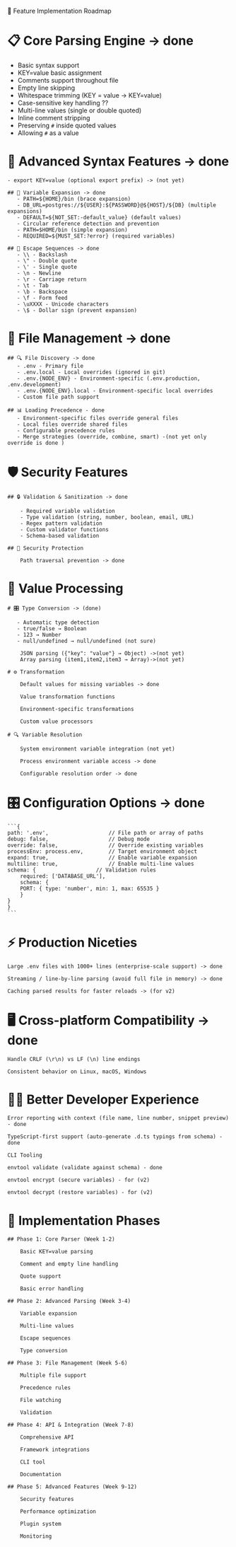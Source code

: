 🚀 Feature Implementation Roadmap

# 📋 Core Parsing Engine -> done

- Basic syntax support
- KEY=value basic assignment
- Comments support throughout file
- Empty line skipping
- Whitespace trimming (KEY = value → KEY=value)
- Case-sensitive key handling ??
- Multi-line values (single or double quoted)
- Inline comment stripping
- Preserving `#` inside quoted values
- Allowing `#` as a value

# 🎯 Advanced Syntax Features -> done

    - export KEY=value (optional export prefix) -> (not yet)

    ## 🔄 Variable Expansion -> done
       - PATH=${HOME}/bin (brace expansion)
       - DB_URL=postgres://${USER}:${PASSWORD}@${HOST}/${DB} (multiple expansions)
       - DEFAULT=${NOT_SET:-default_value} (default values)
       - Circular reference detection and prevention
       - PATH=$HOME/bin (simple expansion)
       - REQUIRED=${MUST_SET:?error} (required variables)

    ## 🚨 Escape Sequences -> done
       - \\ - Backslash
       - \" - Double quote
       - \' - Single quote
       - \n - Newline
       - \r - Carriage return
       - \t - Tab
       - \b - Backspace
       - \f - Form feed
       - \uXXXX - Unicode characters
       - \$ - Dollar sign (prevent expansion)

# 📁 File Management -> done

    ## 🔍 File Discovery -> done
       - .env - Primary file
       - .env.local - Local overrides (ignored in git)
       - .env.{NODE_ENV} - Environment-specific (.env.production, .env.development)
       - .env.{NODE_ENV}.local - Environment-specific local overrides
       - Custom file path support

    ## 📊 Loading Precedence - done
       - Environment-specific files override general files
       - Local files override shared files
       - Configurable precedence rules
       - Merge strategies (override, combine, smart) -(not yet only override is done )

# 🛡️ Security Features

    ## 🔒 Validation & Sanitization -> done

        - Required variable validation
        - Type validation (string, number, boolean, email, URL)
        - Regex pattern validation
        - Custom validator functions
        - Schema-based validation

    ## 🚫 Security Protection

        Path traversal prevention -> done

# 🔧 Value Processing

    # 🎛️ Type Conversion -> (done)

       - Automatic type detection
       - true/false → Boolean
       - 123 → Number
       - null/undefined → null/undefined (not sure)
    
        JSON parsing ({"key": "value"} → Object) ->(not yet)
        Array parsing (item1,item2,item3 → Array)->(not yet)

    # ⚙️ Transformation

        Default values for missing variables -> done

        Value transformation functions

        Environment-specific transformations

        Custom value processors

    # 🔍 Variable Resolution 

        System environment variable integration (not yet)

        Process environment variable access -> done

        Configurable resolution order -> done

# 🎛️ Configuration Options -> done

    ```{
    path: '.env',                   // File path or array of paths         
    debug: false,                   // Debug mode
    override: false,                // Override existing variables
    processEnv: process.env,        // Target environment object
    expand: true,                   // Enable variable expansion
    multiline: true,                // Enable multi-line values
    schema: {                   // Validation rules
        required: ['DATABASE_URL'],
        schema: {
        PORT: { type: 'number', min: 1, max: 65535 }
        }
    }
    }
    ```

# ⚡ Production Niceties

    Large .env files with 1000+ lines (enterprise-scale support) -> done

    Streaming / line-by-line parsing (avoid full file in memory) -> done

    Caching parsed results for faster reloads -> (for v2)

# 🖥️ Cross-platform Compatibility -> done

    Handle CRLF (\r\n) vs LF (\n) line endings

    Consistent behavior on Linux, macOS, Windows

# 👨‍💻 Better Developer Experience

    Error reporting with context (file name, line number, snippet preview) - done

    TypeScript-first support (auto-generate .d.ts typings from schema) - done

    CLI Tooling

    envtool validate (validate against schema) - done

    envtool encrypt (secure variables) - for (v2)

    envtool decrypt (restore variables) - for (v2)



# 🚀 Implementation Phases

    ## Phase 1: Core Parser (Week 1-2)

        Basic KEY=value parsing

        Comment and empty line handling

        Quote support

        Basic error handling

    ## Phase 2: Advanced Parsing (Week 3-4)

        Variable expansion

        Multi-line values

        Escape sequences

        Type conversion

    ## Phase 3: File Management (Week 5-6)

        Multiple file support

        Precedence rules

        File watching

        Validation

    ## Phase 4: API & Integration (Week 7-8)

        Comprehensive API

        Framework integrations

        CLI tool

        Documentation

    ## Phase 5: Advanced Features (Week 9-12)

        Security features

        Performance optimization

        Plugin system

        Monitoring
